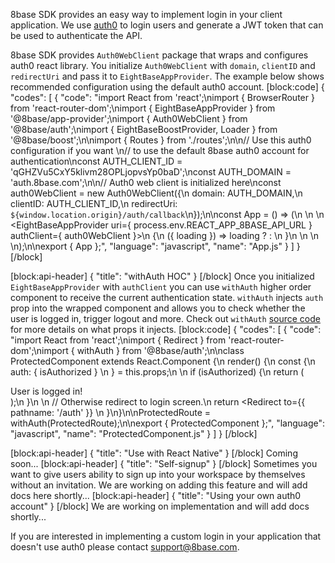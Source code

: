 8base SDK provides an easy way to implement login in your client application. We use <a href="https://www.auth0.com" target="_blank">auth0</a> to login users and generate a JWT token that can be used to authenticate the API.

8base SDK provides `Auth0WebClient` package that wraps and configures auth0 react library. You initialize `Auth0WebClient` with `domain`, `clientID` and `redirectUri` and pass it to `EightBaseAppProvider`. The example below shows recommended configuration using the default auth0 account.
[block:code]
{
  "codes": [
    {
      "code": "import React from 'react';\nimport { BrowserRouter } from 'react-router-dom';\nimport { EightBaseAppProvider } from '@8base/app-provider';\nimport { Auth0WebClient } from '@8base/auth';\nimport { EightBaseBoostProvider, Loader } from '@8base/boost';\n\nimport { Routes } from './routes';\n\n// Use this auth0 configuration if you want \n// to use the default 8base auth0 account for authentication\nconst AUTH_CLIENT_ID = 'qGHZVu5CxY5klivm28OPLjopvsYp0baD';\nconst AUTH_DOMAIN = 'auth.8base.com';\n\n// Auth0 web client is initialized here\nconst auth0WebClient = new Auth0WebClient({\n  domain: AUTH_DOMAIN,\n  clientID: AUTH_CLIENT_ID,\n  redirectUri: `${window.location.origin}/auth/callback`\n});\n\nconst App = () => (\n  <BrowserRouter>\n    <EightBaseBoostProvider>\n      <EightBaseAppProvider uri={ process.env.REACT_APP_8BASE_API_URL } authClient={ auth0WebClient }>\n        {\n          ({ loading }) => loading ? <Loader /> : <Routes />\n        }\n      </EightBaseAppProvider>\n    </EightBaseBoostProvider>\n  </BrowserRouter>\n);\n\nexport { App };",
      "language": "javascript",
      "name": "App.js"
    }
  ]
}
[/block]

[block:api-header]
{
  "title": "withAuth HOC"
}
[/block]
Once you initialized `EightBaseAppProvider` with `authClient` you can use `withAuth` higher order component to receive the current authentication state. `withAuth` injects `auth` prop into the wrapped component and allows you to check whether the user is logged in, trigger logout and more. Check out `withAuth` <a href="https://github.com/8base/sdk/blob/master/packages/auth/src/withAuth.js" target="_blank">source code</a> for more details on what props it injects.
[block:code]
{
  "codes": [
    {
      "code": "import React from 'react';\nimport { Redirect } from 'react-router-dom';\nimport { withAuth } from '@8base/auth';\n\nclass ProtectedComponent extends React.Component {\n  render() {\n    const {\n      auth: { isAuthorized }    \n    } = this.props;\n  \n    if (isAuthorized) {\n      return (<div>User is logged in!</div>);\n    }\n    \n    // Otherwise redirect to login screen.\n    return <Redirect to={{ pathname: '/auth' }} \n  }\n}\n\nProtectedRoute = withAuth(ProtectedRoute);\n\nexport { ProtectedComponent };",
      "language": "javascript",
      "name": "ProtectedComponent.js"
    }
  ]
}
[/block]

[block:api-header]
{
  "title": "Use with React Native"
}
[/block]
Coming soon...
[block:api-header]
{
  "title": "Self-signup"
}
[/block]
Sometimes you want to give users ability to sign up into your workspace by themselves without an invitation. We are working on adding this feature and will add docs here shortly...
[block:api-header]
{
  "title": "Using your own auth0 account"
}
[/block]
We are working on implementation and will add docs shortly...

If you are interested in implementing a custom login in your application that doesn't use auth0 please contact [support@8base.com](mailto:support@8base.com).